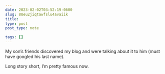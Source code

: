 ```yaml
---
date: 2023-02-02T03:52:19-0600
slug: 88eu2jiqtawfslu4avaiik
title: 
type: post
post_type: note

tags: []
---
```

My son’s friends discovered my blog and were talking about it to him (must have googled his last name).


Long story short, I’m pretty famous now.



